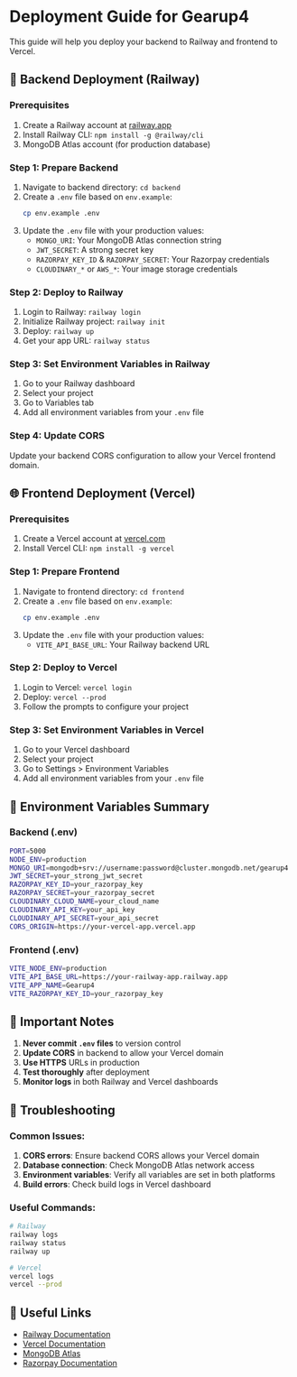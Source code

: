 # Deployment Guide for Gearup4

This guide will help you deploy your backend to Railway and frontend to Vercel.

## 🚀 Backend Deployment (Railway)

### Prerequisites
1. Create a Railway account at [railway.app](https://railway.app)
2. Install Railway CLI: `npm install -g @railway/cli`
3. MongoDB Atlas account (for production database)

### Step 1: Prepare Backend
1. Navigate to backend directory: `cd backend`
2. Create a `.env` file based on `env.example`:
   ```bash
   cp env.example .env
   ```
3. Update the `.env` file with your production values:
   - `MONGO_URI`: Your MongoDB Atlas connection string
   - `JWT_SECRET`: A strong secret key
   - `RAZORPAY_KEY_ID` & `RAZORPAY_SECRET`: Your Razorpay credentials
   - `CLOUDINARY_*` or `AWS_*`: Your image storage credentials

### Step 2: Deploy to Railway
1. Login to Railway: `railway login`
2. Initialize Railway project: `railway init`
3. Deploy: `railway up`
4. Get your app URL: `railway status`

### Step 3: Set Environment Variables in Railway
1. Go to your Railway dashboard
2. Select your project
3. Go to Variables tab
4. Add all environment variables from your `.env` file

### Step 4: Update CORS
Update your backend CORS configuration to allow your Vercel frontend domain.

## 🌐 Frontend Deployment (Vercel)

### Prerequisites
1. Create a Vercel account at [vercel.com](https://vercel.com)
2. Install Vercel CLI: `npm install -g vercel`

### Step 1: Prepare Frontend
1. Navigate to frontend directory: `cd frontend`
2. Create a `.env` file based on `env.example`:
   ```bash
   cp env.example .env
   ```
3. Update the `.env` file with your production values:
   - `VITE_API_BASE_URL`: Your Railway backend URL

### Step 2: Deploy to Vercel
1. Login to Vercel: `vercel login`
2. Deploy: `vercel --prod`
3. Follow the prompts to configure your project

### Step 3: Set Environment Variables in Vercel
1. Go to your Vercel dashboard
2. Select your project
3. Go to Settings > Environment Variables
4. Add all environment variables from your `.env` file

## 🔧 Environment Variables Summary

### Backend (.env)
```bash
PORT=5000
NODE_ENV=production
MONGO_URI=mongodb+srv://username:password@cluster.mongodb.net/gearup4
JWT_SECRET=your_strong_jwt_secret
RAZORPAY_KEY_ID=your_razorpay_key
RAZORPAY_SECRET=your_razorpay_secret
CLOUDINARY_CLOUD_NAME=your_cloud_name
CLOUDINARY_API_KEY=your_api_key
CLOUDINARY_API_SECRET=your_api_secret
CORS_ORIGIN=https://your-vercel-app.vercel.app
```

### Frontend (.env)
```bash
VITE_NODE_ENV=production
VITE_API_BASE_URL=https://your-railway-app.railway.app
VITE_APP_NAME=Gearup4
VITE_RAZORPAY_KEY_ID=your_razorpay_key
```

## 📝 Important Notes

1. **Never commit `.env` files** to version control
2. **Update CORS** in backend to allow your Vercel domain
3. **Use HTTPS** URLs in production
4. **Test thoroughly** after deployment
5. **Monitor logs** in both Railway and Vercel dashboards

## 🚨 Troubleshooting

### Common Issues:
1. **CORS errors**: Ensure backend CORS allows your Vercel domain
2. **Database connection**: Check MongoDB Atlas network access
3. **Environment variables**: Verify all variables are set in both platforms
4. **Build errors**: Check build logs in Vercel dashboard

### Useful Commands:
```bash
# Railway
railway logs
railway status
railway up

# Vercel
vercel logs
vercel --prod
```

## 🔗 Useful Links

- [Railway Documentation](https://docs.railway.app/)
- [Vercel Documentation](https://vercel.com/docs)
- [MongoDB Atlas](https://www.mongodb.com/atlas)
- [Razorpay Documentation](https://razorpay.com/docs/) 